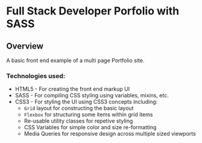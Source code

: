 # Full Stack Developer Porfolio with SASS

## Overview
A basic front end example of a multi page Portfolio site.

### Technologies used:
* HTML5 - For creating the front end markup UI
* SASS - For compiling CSS styling using variables, mixins, etc.
* CSS3 - For styling the UI using CSS3 concepts including:
  * `Grid` layout for constructing the basic layout
  * `Flexbox` for structuring some items within grid items
  * Re-usable utility classes for repetive styling
  * CSS Variables for simple color and size re-formatting
  * Media Queries for responsive design across multiple sized viewports
  
